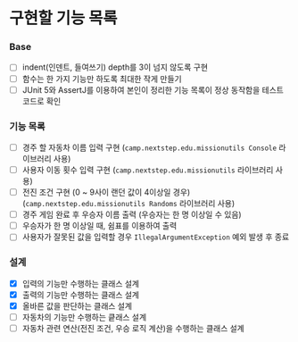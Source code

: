 # 구현할 기능 목록

### Base
- [ ] indent(인덴트, 들여쓰기) depth를 3이 넘지 않도록 구현
- [ ] 함수는 한 가지 기능만 하도록 최대한 작게 만들기
- [ ] JUnit 5와 AssertJ를 이용하여 본인이 정리한 기능 목록이 정상 동작함을 테스트 코드로 확인

### 기능 목록
- [ ] 경주 할 자동차 이름 입력 구현 (`camp.nextstep.edu.missionutils Console` 라이브러리 사용)
- [ ] 사용자 이동 횟수 입력 구현 (`camp.nextstep.edu.missionutils` 라이브러리 사용)
- [ ] 전진 조건 구현 (0 ~ 9사이 랜던 값이 4이상일 경우) (`camp.nextstep.edu.missionutils Randoms` 라이브러리 사용)
- [ ] 경주 게임 완료 후 우승자 이름 출력 (우승자는 한 명 이상일 수 있음)
- [ ] 우승자가 한 명 이상일 때, 쉼표를 이용하여 출력
- [ ] 사용자가 잘못된 값을 입력할 경우 `IllegalArgumentException` 예외 발생 후 종료

### 설계
- [x] 입력의 기능만 수행하는 클래스 설계
- [x] 출력의 기능만 수행하는 클래스 설계
- [x] 올바른 값을 판단하는 클래스 설계
- [ ] 자동차의 기능만 수행하는 킅래스 설계
- [ ] 자동차 관련 연산(전진 조건, 우승 로직 계산)을 수행하는 클래스 설계